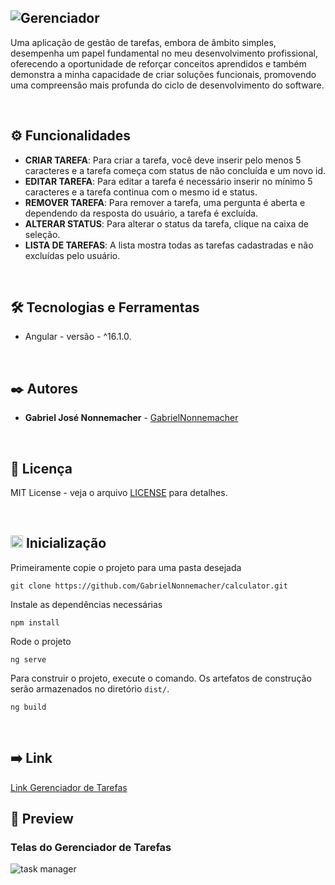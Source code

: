![Gerenciador](https://github.com/GabrielNonnemacher/task-manager/assets/87139289/51e91e6b-3d77-433b-a585-de562762518a)
---------------
Uma aplicação de gestão de tarefas, embora de âmbito simples, desempenha um papel fundamental no meu desenvolvimento profissional, oferecendo a oportunidade de reforçar conceitos aprendidos e também demonstra a minha capacidade de criar soluções funcionais, promovendo uma compreensão mais profunda do ciclo de desenvolvimento do software.

<br/>

## ⚙️ Funcionalidades

  * **CRIAR TAREFA**: Para criar a tarefa, você deve inserir pelo menos 5 caracteres e a tarefa começa com status de não concluída e um novo id.
  * **EDITAR TAREFA**: Para editar a tarefa é necessário inserir no mínimo 5 caracteres e a tarefa continua com o mesmo id e status.
  * **REMOVER TAREFA**: Para remover a tarefa, uma pergunta é aberta e dependendo da resposta do usuário, a tarefa é excluída.
  * **ALTERAR STATUS**: Para alterar o status da tarefa, clique na caixa de seleção.
  * **LISTA DE TAREFAS**: A lista mostra todas as tarefas cadastradas e não excluídas pelo usuário.

<br/>

## 🛠️ Tecnologias e Ferramentas

* Angular - versão - ^16.1.0.
  
<br/>

## ✒️ Autores

* **Gabriel José Nonnemacher** - [GabrielNonnemacher](https://github.com/GabrielNonnemacher)

<br/>

## 📄 Licença

MIT License - veja o arquivo [LICENSE](https://github.com/GabrielNonnemacher/calculator/blob/master/LICENSE) para detalhes.

<br/>

## <img height="20px" src="https://cdn-icons-png.flaticon.com/512/352/352163.png"> Inicialização

Primeiramente copie o projeto para uma pasta desejada
```
git clone https://github.com/GabrielNonnemacher/calculator.git
```
Instale as dependências necessárias
```
npm install
```
Rode o projeto
```
ng serve
```
Para construir o projeto, execute o comando. Os artefatos de construção serão armazenados no diretório `dist/`.
```
ng build
```

<br/>

## ➡️ Link
<a href="https://gabriel-nonnemacher-task-manager.vercel.app/tasks" target="_blank" rel="noopener noreferrer">Link Gerenciador de Tarefas<a/>
<br/>

## 👀 Preview
### Telas do Gerenciador de Tarefas
![task manager](https://github.com/GabrielNonnemacher/task-manager/assets/87139289/2a5f53dd-15c8-47fb-9384-d02a99b959a6)
